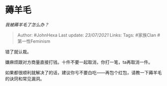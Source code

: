 # 薅羊毛
*我被薅羊毛了怎么办？*

> Author: #JohnHexa
Last update: *23/07/2021* 
Links:
Tags:  #家族Clan #第一性Feminism


错了就认栽。

嫌麻烦跟对方商量直接打钱。十件不要一起取消，你打一笔，ta再取消一件。

如果都很顺利就解决了的话，建议你亏不要白吃——再包个红包，请教一下薅羊毛的诀窍和常见漏洞。



